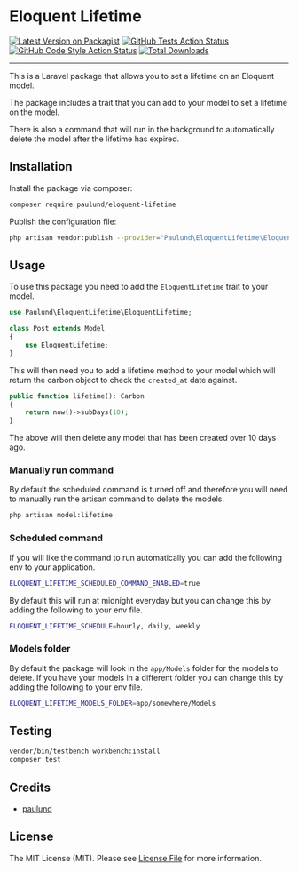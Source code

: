 # Eloquent Lifetime

[![Latest Version on Packagist](https://img.shields.io/packagist/v/paulund/eloquent-lifetime.svg?style=flat-square)](https://packagist.org/packages/paulund/eloquent-lifetime)
[![GitHub Tests Action Status](https://img.shields.io/github/actions/workflow/status/paulund/eloquent-lifetime/run-tests.yml?branch=main&label=tests&style=flat-square)](https://github.com/paulund/eloquent-lifetime/actions?query=workflow%3Arun-tests+branch%3Amain)
[![GitHub Code Style Action Status](https://img.shields.io/github/actions/workflow/status/paulund/eloquent-lifetime/fix-php-code-style-issues.yml?branch=main&label=code%20style&style=flat-square)](https://github.com/paulund/eloquent-lifetime/actions?query=workflow%3A"Fix+PHP+code+style+issues"+branch%3Amain)
[![Total Downloads](https://img.shields.io/packagist/dt/paulund/eloquent-lifetime.svg?style=flat-square)](https://packagist.org/packages/paulund/eloquent-lifetime)

---
This is a Laravel package that allows you to set a lifetime on an Eloquent model. 

The package includes a trait that you can add to your model to set a lifetime on the model.

There is also a command that will run in the background to automatically delete the model after the lifetime has expired.

## Installation
Install the package via composer:

```bash
composer require paulund/eloquent-lifetime
```

Publish the configuration file:

```bash
php artisan vendor:publish --provider="Paulund\EloquentLifetime\EloquentLifetimeServiceProvider"
```

## Usage

To use this package you need to add the `EloquentLifetime` trait to your model.

```php
use Paulund\EloquentLifetime\EloquentLifetime;

class Post extends Model
{
    use EloquentLifetime;
}
```

This will then need you to add a lifetime method to your model which will return the carbon object to check the
`created_at` date against.

```php
public function lifetime(): Carbon
{
    return now()->subDays(10);
}
```

The above will then delete any model that has been created over 10 days ago.

### Manually run command

By default the scheduled command is turned off and therefore you will need to manually run the artisan command to delete the models.

```bash
php artisan model:lifetime
```

### Scheduled command

If you will like the command to run automatically you can add the following env to your application.

```bash
ELOQUENT_LIFETIME_SCHEDULED_COMMAND_ENABLED=true
```

By default this will run at midnight everyday but you can change this by adding the following to your env file.

```bash
ELOQUENT_LIFETIME_SCHEDULE=hourly, daily, weekly
```

### Models folder

By default the package will look in the `app/Models` folder for the models to delete. If you have your models in a different folder you can change this by adding the following to your env file.

```bash
ELOQUENT_LIFETIME_MODELS_FOLDER=app/somewhere/Models
```

## Testing
```bash
vendor/bin/testbench workbench:install
composer test
```

## Credits

- [paulund](https://paulund.co.uk)

## License

The MIT License (MIT). Please see [License File](LICENSE.md) for more information.
